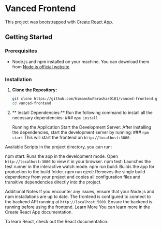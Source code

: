 # Vanced Frontend

This project was bootstrapped with [Create React App](https://github.com/facebook/create-react-app).

## Getting Started

### Prerequisites

- Node.js and npm installed on your machine. You can download them from [Node.js official website](https://nodejs.org/).

### Installation

1. **Clone the Repository:**

   ```bash
   git clone https://github.com/himanshuParashar0101/vanced-frontend.git
   cd vanced-frontend

2. ** Install Dependencies:**
    Run the following command to install all the necessary dependencies:
        ### `npm install`

    Running the Application
    Start the Development Server:
    After installing the dependencies, start the development server by running:
        ### `npm start`
    This will start the frontend on `http://localhost:3000`.

Available Scripts
In the project directory, you can run:

npm start: Runs the app in the development mode. Open `http://localhost:3000` to view it in your browser.
npm test: Launches the test runner in the interactive watch mode.
npm run build: Builds the app for production to the build folder.
npm run eject: Removes the single build dependency from your project and copies all configuration files and transitive dependencies directly into the project.

Additional Notes
If you encounter any issues, ensure that your Node.js and npm installations are up to date.
The frontend is configured to connect to the backend API running at `http://localhost:5000`. Ensure the backend is running before using the frontend.
Learn More
You can learn more in the Create React App documentation.

To learn React, check out the React documentation.
